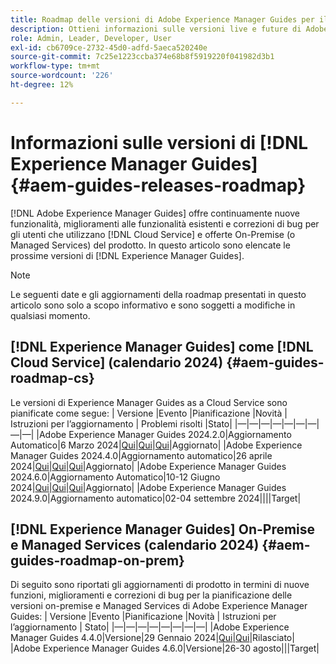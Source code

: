 ```yaml
---
title: Roadmap delle versioni di Adobe Experience Manager Guides per il 2024
description: Ottieni informazioni sulle versioni live e future di Adobe Experience Manager Guides on-prem e Adobe Experience Manager Guides as a Cloud Service
role: Admin, Leader, Developer, User
exl-id: cb6709ce-2732-45d0-adfd-5aeca520240e
source-git-commit: 7c25e1223ccba374e68b8f5919220f041982d3b1
workflow-type: tm+mt
source-wordcount: '226'
ht-degree: 12%

---
```


# Informazioni sulle versioni di [!DNL Experience Manager Guides] {#aem-guides-releases-roadmap}

[!DNL Adobe Experience Manager Guides] offre continuamente nuove funzionalità, miglioramenti alle funzionalità esistenti e correzioni di bug per gli utenti che utilizzano [!DNL Cloud Service] e offerte On-Premise (o Managed Services) del prodotto. In questo articolo sono elencate le prossime versioni di [!DNL Experience Manager Guides].

>[!NOTE]
>
>Le seguenti date e gli aggiornamenti della roadmap presentati in questo articolo sono solo a scopo informativo e sono soggetti a modifiche in qualsiasi momento.

## [!DNL Experience Manager Guides] come [!DNL Cloud Service] (calendario 2024) {#aem-guides-roadmap-cs}

Le versioni di Experience Manager Guides as a Cloud Service sono pianificate come segue:
| Versione |Evento |Pianificazione |Novità | Istruzioni per l’aggiornamento | Problemi risolti |Stato|
|—|—|—|—|—|—|—|—|—|
|Adobe Experience Manager Guides 2024.2.0|Aggiornamento Automatico|6 Marzo 2024|[Qui](whats-new-2024-2-0.md)|[Qui](upgrade-instructions-2024-2-0.md)|[Qui](fixed-issues-2024-2-0.md)|Aggiornato|
|Adobe Experience Manager Guides 2024.4.0|Aggiornamento automatico|26 aprile 2024|[Qui](whats-new-2024-04-0.md)|[Qui](upgrade-instructions-2024-04-0.md)|[Qui](fixed-issues-2024-04-0.md)|Aggiornato|
|Adobe Experience Manager Guides 2024.6.0|Aggiornamento Automatico|10-12 Giugno 2024|[Qui](whats-new-2024-06-0.md)|[Qui](upgrade-instructions-2024-06-0.md)|[Qui](fixed-issues-2024-06-0.md)|Aggiornato|
|Adobe Experience Manager Guides 2024.9.0|Aggiornamento automatico|02-04 settembre 2024||||Target|

## [!DNL Experience Manager Guides] On-Premise e Managed Services (calendario 2024) {#aem-guides-roadmap-on-prem}

Di seguito sono riportati gli aggiornamenti di prodotto in termini di nuove funzioni, miglioramenti e correzioni di bug per la pianificazione delle versioni on-premise e Managed Services di Adobe Experience Manager Guides:
| Versione |Evento |Pianificazione |Novità | Istruzioni per l’aggiornamento | Stato|
|—|—|—|—|—|—|—|—|
|Adobe Experience Manager Guides 4.4.0|Versione|29 Gennaio 2024|[Qui](whats-new-4-4.md)|[Qui](upgrade-instructions-4-4.md)|Rilasciato|
|Adobe Experience Manager Guides 4.6.0|Versione|26-30 agosto|||Target|
